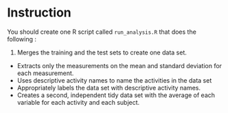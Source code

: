 
# Instruction

You should create one R script called `run_analysis.R` that does the following : 
1. Merges the training and the test sets to create one data set.
-   Extracts only the measurements on the mean and standard deviation for each measurement.
-   Uses descriptive activity names to name the activities in the data set
-   Appropriately labels the data set with descriptive activity names.
-   Creates a second, independent tidy data set with the average of each variable for each activity and each subject.
